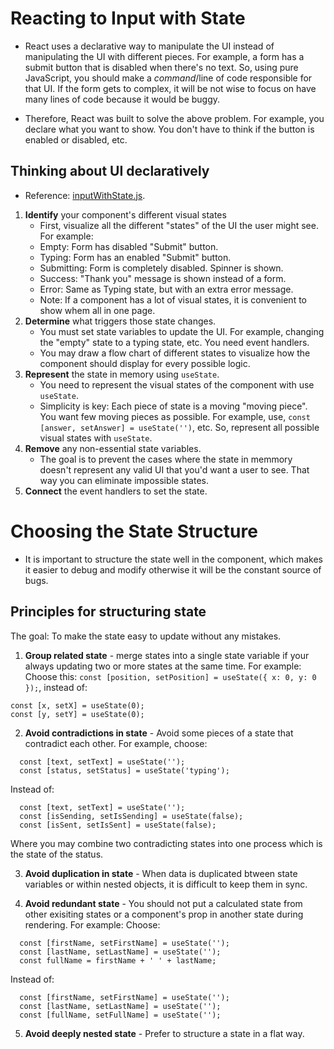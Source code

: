 <h1>Reacting to Input with State</h1>

- React uses a declarative way to manipulate the UI instead of manipulating the UI with different pieces. For example, a form has a submit button that is disabled when there's no text. So, using pure JavaScript, you should make a _command_/line of code responsible for that UI. If the form gets to complex, it will be not wise to focus on have many lines of code because it would be buggy.

- Therefore, React was built to solve the above problem. For example, you declare what you want to show. You don't have to think if the button is enabled or disabled, etc.

<h2>Thinking about UI declaratively</h2>

- Reference: [inputWithState.js](inputWithState.js).

1. **Identify** your component's different visual states
   - First, visualize all the different "states" of the UI the user might see. For example:
   - Empty: Form has disabled "Submit" button.
   - Typing: Form has an enabled "Submit" button.
   - Submitting: Form is completely disabled. Spinner is shown.
   - Success: "Thank you" message is shown instead of a form.
   - Error: Same as Typing state, but with an extra error message.
   - Note: If a component has a lot of visual states, it is convenient to show whem all in one page.
2. **Determine** what triggers those state changes.
   - You must set state variables to update the UI. For example, changing the "empty" state to a typing state, etc. You need event handlers.
   - You may draw a flow chart of different states to visualize how the component should display for every possible logic.
3. **Represent** the state in memory using `useState`.
   - You need to represent the visual states of the component with use `useState`.
   - Simplicity is key: Each piece of state is a moving "moving piece". You want few moving pieces as possible. For example, use, `const [answer, setAnswer] = useState('')`, etc. So, represent all possible visual states with `useState`.
4. **Remove** any non-essential state variables.
   - The goal is to prevent the cases where the state in memmory doesn't represent any valid UI that you'd want a user to see. That way you can eliminate impossible states.
5. **Connect** the event handlers to set the state.

<h1>Choosing the State Structure</h1>

- It is important to structure the state well in the component, which makes it easier to debug and modify otherwise it will be the constant source of bugs.

<h2>Principles for structuring state</h2>

The goal: To make the state easy to update without any mistakes.

1.  **Group related state** - merge states into a single state variable if your always updating two or more states at the same time. For example: Choose this: `const [position, setPosition] = useState({ x: 0, y: 0 });`, instead of:

```
const [x, setX] = useState(0);
const [y, setY] = useState(0);
```

2.  **Avoid contradictions in state** - Avoid some pieces of a state that contradict each other. For example, choose:

```
  const [text, setText] = useState('');
  const [status, setStatus] = useState('typing');
```

Instead of:

```
  const [text, setText] = useState('');
  const [isSending, setIsSending] = useState(false);
  const [isSent, setIsSent] = useState(false);
```

Where you may combine two contradicting states into one process which is the state of the status.

3. **Avoid duplication in state** - When data is duplicated btween state variables or within nested objects, it is difficult to keep them in sync.

4. **Avoid redundant state** - You should not put a calculated state from other exisiting states or a component's prop in another state during rendering. For example: Choose:

```
  const [firstName, setFirstName] = useState('');
  const [lastName, setLastName] = useState('');
  const fullName = firstName + ' ' + lastName;
```

Instead of:

```
  const [firstName, setFirstName] = useState('');
  const [lastName, setLastName] = useState('');
  const [fullName, setFullName] = useState('');
```

5. **Avoid deeply nested state** - Prefer to structure a state in a flat way.

```

```

